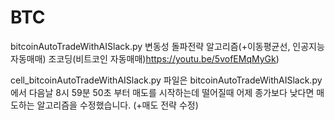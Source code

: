 # BTC
bitcoinAutoTradeWithAISlack.py 변동성 돌파전략 알고리즘(+이동평균선, 인공지능 자동매매)
조코딩(비트코인 자동매매)https://youtu.be/5vofEMqMyGk)

cell_bitcoinAutoTradeWithAISlack.py 파일은 bitcoinAutoTradeWithAISlack.py에서 다음날 8시 59분 50초 부터 매도를 시작하는데 떨어질때 어제 종가보다 낮다면 매도하는 알고리즘을 수정했습니다.
(+매도 전략 수정)
